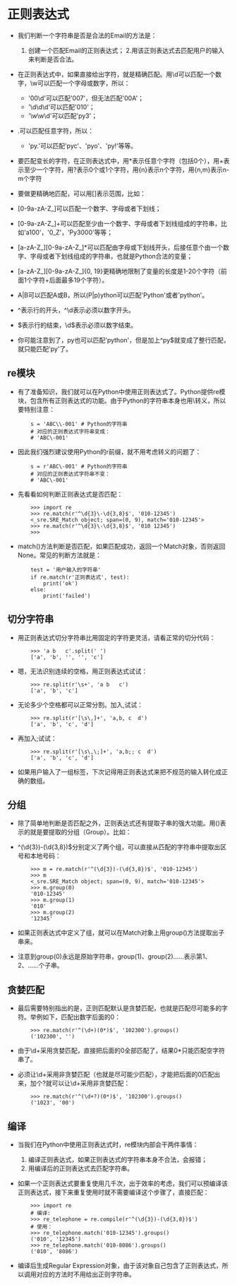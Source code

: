 # 正则表达式

* 我们判断一个字符串是否是合法的Email的方法是：

	1. 创建一个匹配Email的正则表达式；
	2.用该正则表达式去匹配用户的输入来判断是否合法。

* 在正则表达式中，如果直接给出字符，就是精确匹配。用\d可以匹配一个数字，\w可以匹配一个字母或数字，所以：

	* '00\d'可以匹配'007'，但无法匹配'00A'；
	* '\d\d\d'可以匹配'010'；
	* '\w\w\d'可以匹配'py3'；

* .可以匹配任意字符，所以：

	* 'py.'可以匹配'pyc'、'pyo'、'py!'等等。

* 要匹配变长的字符，在正则表达式中，用*表示任意个字符（包括0个），用+表示至少一个字符，用?表示0个或1个字符，用{n}表示n个字符，用{n,m}表示n-m个字符

* 要做更精确地匹配，可以用[]表示范围，比如：

* [0-9a-zA-Z\_]可以匹配一个数字、字母或者下划线；

* [0-9a-zA-Z\_]+可以匹配至少由一个数字、字母或者下划线组成的字符串，比如'a100'，'0_Z'，'Py3000'等等；

* [a-zA-Z\_][0-9a-zA-Z\_]*可以匹配由字母或下划线开头，后接任意个由一个数字、字母或者下划线组成的字符串，也就是Python合法的变量；

* [a-zA-Z\_][0-9a-zA-Z\_]{0, 19}更精确地限制了变量的长度是1-20个字符（前面1个字符+后面最多19个字符）。

* A|B可以匹配A或B，所以(P|p)ython可以匹配'Python'或者'python'。

* ^表示行的开头，^\d表示必须以数字开头。

* $表示行的结束，\d$表示必须以数字结束。

* 你可能注意到了，py也可以匹配'python'，但是加上^py$就变成了整行匹配，就只能匹配'py'了。

## re模块

* 有了准备知识，我们就可以在Python中使用正则表达式了。Python提供re模块，包含所有正则表达式的功能。由于Python的字符串本身也用\转义，所以要特别注意：

	```
		s = 'ABC\\-001' # Python的字符串
		# 对应的正则表达式字符串变成：
		# 'ABC\-001'
	```

* 因此我们强烈建议使用Python的r前缀，就不用考虑转义的问题了：

	```
		s = r'ABC\-001' # Python的字符串
		# 对应的正则表达式字符串不变：
		# 'ABC\-001'
	```

* 先看看如何判断正则表达式是否匹配：

	```
		>>> import re
		>>> re.match(r'^\d{3}\-\d{3,8}$', '010-12345')
		<_sre.SRE_Match object; span=(0, 9), match='010-12345'>
		>>> re.match(r'^\d{3}\-\d{3,8}$', '010 12345')
		>>>
	```

* match()方法判断是否匹配，如果匹配成功，返回一个Match对象，否则返回None。常见的判断方法就是：

	```
		test = '用户输入的字符串'
		if re.match(r'正则表达式', test):
			print('ok')
		else:
			print('failed')
	```

## 切分字符串

* 用正则表达式切分字符串比用固定的字符更灵活，请看正常的切分代码：

	```
		>>> 'a b   c'.split(' ')
		['a', 'b', '', '', 'c']
	```

* 嗯，无法识别连续的空格，用正则表达式试试：

	```
		>>> re.split(r'\s+', 'a b   c')
		['a', 'b', 'c']
	```

* 无论多少个空格都可以正常分割。加入,试试：

	```
		>>> re.split(r'[\s\,]+', 'a,b, c  d')
		['a', 'b', 'c', 'd']
	```

* 再加入;试试：

	```
		>>> re.split(r'[\s\,\;]+', 'a,b;; c  d')
		['a', 'b', 'c', 'd']
	```

*  如果用户输入了一组标签，下次记得用正则表达式来把不规范的输入转化成正确的数组。

## 分组

* 除了简单地判断是否匹配之外，正则表达式还有提取子串的强大功能。用()表示的就是要提取的分组（Group）。比如：

* ^(\d{3})-(\d{3,8})$分别定义了两个组，可以直接从匹配的字符串中提取出区号和本地号码：

	```
		>>> m = re.match(r'^(\d{3})-(\d{3,8})$', '010-12345')
		>>> m
		<_sre.SRE_Match object; span=(0, 9), match='010-12345'>
		>>> m.group(0)
		'010-12345'
		>>> m.group(1)
		'010'
		>>> m.group(2)
		'12345'
	```

* 如果正则表达式中定义了组，就可以在Match对象上用group()方法提取出子串来。

* 注意到group(0)永远是原始字符串，group(1)、group(2)……表示第1、2、……个子串。

## 贪婪匹配

* 最后需要特别指出的是，正则匹配默认是贪婪匹配，也就是匹配尽可能多的字符。举例如下，匹配出数字后面的0：

	```
		>>> re.match(r'^(\d+)(0*)$', '102300').groups()
		('102300', '')
	```

* 由于\d+采用贪婪匹配，直接把后面的0全部匹配了，结果0*只能匹配空字符串了。

* 必须让\d+采用非贪婪匹配（也就是尽可能少匹配），才能把后面的0匹配出来，加个?就可以让\d+采用非贪婪匹配：

	```
		>>> re.match(r'^(\d+?)(0*)$', '102300').groups()
		('1023', '00')
	```

## 编译

* 当我们在Python中使用正则表达式时，re模块内部会干两件事情：

	1. 编译正则表达式，如果正则表达式的字符串本身不合法，会报错；
	2. 用编译后的正则表达式去匹配字符串。

* 如果一个正则表达式要重复使用几千次，出于效率的考虑，我们可以预编译该正则表达式，接下来重复使用时就不需要编译这个步骤了，直接匹配：

	```
		>>> import re
		# 编译:
		>>> re_telephone = re.compile(r'^(\d{3})-(\d{3,8})$')
		# 使用：
		>>> re_telephone.match('010-12345').groups()
		('010', '12345')
		>>> re_telephone.match('010-8086').groups()
		('010', '8086')
	```

* 编译后生成Regular Expression对象，由于该对象自己包含了正则表达式，所以调用对应的方法时不用给出正则字符串。





